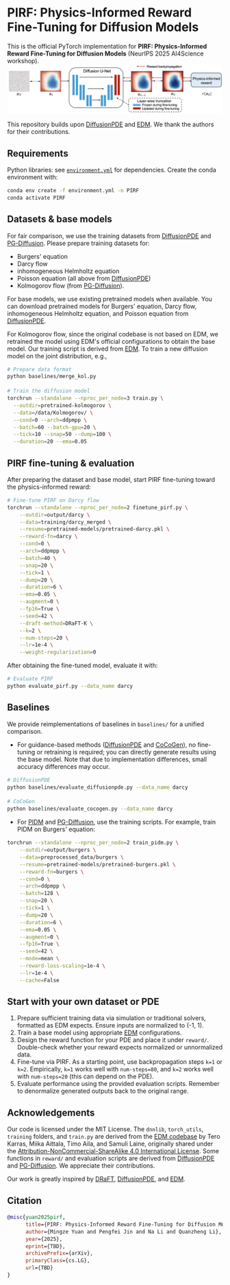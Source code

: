 # PIRF: Physics-Informed Reward Fine-Tuning for Diffusion Models

This is the official PyTorch implementation for **PIRF: Physics-Informed Reward Fine-Tuning for Diffusion Models** (NeurIPS 2025 AI4Science workshop).
![PIRF](assets/yuan2025pirf.png)

This repository builds upon [DiffusionPDE](https://github.com/jhhuangchloe/DiffusionPDE) and [EDM](https://github.com/NVlabs/edm). We thank the authors for their contributions.

## Requirements

Python libraries: see [`environment.yml`](environment.yml) for dependencies. Create the conda environment with:
```bash
conda env create -f environment.yml -n PIRF
conda activate PIRF
```

## Datasets & base models

For fair comparison, we use the training datasets from [DiffusionPDE](https://github.com/jhhuangchloe/DiffusionPDE) and [PG-Diffusion](https://github.com/BaratiLab/Diffusion-based-Fluid-Super-resolution). Please prepare training datasets for:
- Burgers' equation
- Darcy flow
- inhomogeneous Helmholtz equation
- Poisson equation
(all above from [DiffusionPDE](https://github.com/jhhuangchloe/DiffusionPDE))
- Kolmogorov flow
(from [PG-Diffusion](https://github.com/BaratiLab/Diffusion-based-Fluid-Super-resolution)).

For base models, we use existing pretrained models when available. You can download pretrained models for Burgers' equation, Darcy flow, inhomogeneous Helmholtz equation, and Poisson equation from [DiffusionPDE](https://github.com/jhhuangchloe/DiffusionPDE).

For Kolmogorov flow, since the original codebase is not based on EDM, we retrained the model using EDM's official configurations to obtain the base model. Our training script is derived from [EDM](https://github.com/NVlabs/edm). To train a new diffusion model on the joint distribution, e.g.,
```bash
# Prepare data format
python baselines/merge_kol.py

# Train the diffusion model
torchrun --standalone --nproc_per_node=3 train.py \
  --outdir=pretrained-kolmogorov \
  --data=/data/Kolmogorov/ \
  --cond=0 --arch=ddpmpp \
  --batch=60 --batch-gpu=20 \
  --tick=10 --snap=50 --dump=100 \
  --duration=20 --ema=0.05
```

## PIRF fine-tuning & evaluation

After preparing the dataset and base model, start PIRF fine-tuning toward the physics-informed reward:
```bash
# Fine-tune PIRF on Darcy flow
torchrun --standalone --nproc_per_node=2 finetune_pirf.py \
    --outdir=output/darcy \
    --data=training/darcy_merged \
    --resume=pretrained-models/pretrained-darcy.pkl \
    --reward-fn=darcy \
    --cond=0 \
    --arch=ddpmpp \
    --batch=40 \
    --snap=20 \
    --tick=1 \
    --dump=20 \
    --duration=6 \
    --ema=0.05 \
    --augment=0 \
    --fp16=True \
    --seed=42 \
    --draft-method=DRaFT-K \
    --k=2 \
    --num-steps=20 \
    --lr=1e-4 \
    --weight-regularization=0
```

After obtaining the fine-tuned model, evaluate it with:
```bash
# Evaluate PIRF
python evaluate_pirf.py --data_name darcy
```

## Baselines

We provide reimplementations of baselines in `baselines/` for a unified comparison.

- For guidance-based methods ([DiffusionPDE](https://github.com/jhhuangchloe/DiffusionPDE) and [CoCoGen](https://epubs.siam.org/doi/abs/10.1137/24M1636071)), no fine-tuning or retraining is required; you can directly generate results using the base model. Note that due to implementation differences, small accuracy differences may occur.
```bash
# DiffusionPDE
python baselines/evaluate_diffusionpde.py --data_name darcy

# CoCoGen
python baselines/evaluate_cocogen.py --data_name darcy
```

- For [PIDM](https://github.com/jhbastek/PhysicsInformedDiffusionModels) and [PG-Diffusion](https://github.com/BaratiLab/Diffusion-based-Fluid-Super-resolution), use the training scripts. For example, train PIDM on Burgers' equation:
```bash
torchrun --standalone --nproc_per_node=2 train_pidm.py \
    --outdir=output/burgers \
    --data=preprocessed_data/burgers \
    --resume=pretrained-models/pretrained-burgers.pkl \
    --reward-fn=burgers \
    --cond=0 \
    --arch=ddpmpp \
    --batch=128 \
    --snap=20 \
    --tick=1 \
    --dump=20 \
    --duration=6 \
    --ema=0.05 \
    --augment=0 \
    --fp16=True \
    --seed=42 \
    --mode=mean \
    --reward-loss-scaling=1e-4 \
    --lr=1e-4 \
    --cache=False
```

## Start with your own dataset or PDE

1. Prepare sufficient training data via simulation or traditional solvers, formatted as EDM expects. Ensure inputs are normalized to (-1, 1).
2. Train a base model using appropriate [EDM](https://github.com/NVlabs/edm) configurations.
3. Design the reward function for your PDE and place it under `reward/`. Double-check whether your reward expects normalized or unnormalized data.
4. Fine-tune via PIRF. As a starting point, use backpropagation steps `k=1` or `k=2`. Empirically, `k=1` works well with `num-steps=80`, and `k=2` works well with `num-steps=20` (this can depend on the PDE).
5. Evaluate performance using the provided evaluation scripts. Remember to denormalize generated outputs back to the original range.

## Acknowledgements

Our code is licensed under the MIT License. The `dnnlib`, `torch_utils`, `training` folders, and `train.py` are derived from the [EDM codebase](https://github.com/NVlabs/edm) by Tero Karras, Miika Aittala, Timo Aila, and Samuli Laine, originally shared under the [Attribution-NonCommercial-ShareAlike 4.0 International License](https://github.com/NVlabs/edm/blob/main/LICENSE.txt). Some functions in `reward/` and evaluation scripts are derived from [DiffusionPDE](https://github.com/jhhuangchloe/DiffusionPDE) and [PG-Diffusion](https://github.com/BaratiLab/Diffusion-based-Fluid-Super-resolution). We appreciate their contributions.

Our work is greatly inspired by [DRaFT](https://arxiv.org/abs/2309.17400), [DiffusionPDE](https://github.com/jhhuangchloe/DiffusionPDE), and [EDM](https://github.com/NVlabs/edm).

## Citation

```bibtex
@misc{yuan2025pirf,
      title={PIRF: Physics-Informed Reward Fine-Tuning for Diffusion Models}, 
      author={Mingze Yuan and Pengfei Jin and Na Li and Quanzheng Li},
      year={2025},
      eprint={TBD},
      archivePrefix={arXiv},
      primaryClass={cs.LG},
      url={TBD}
}
```